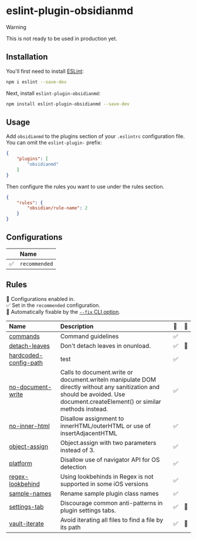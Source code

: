 # eslint-plugin-obsidianmd

> [!warning]
> This is not ready to be used in production yet.

## Installation

You'll first need to install [ESLint](https://eslint.org/):

```sh
npm i eslint --save-dev
```

Next, install `eslint-plugin-obsidianmd`:

```sh
npm install eslint-plugin-obsidianmd --save-dev
```

## Usage

Add `obsidianmd` to the plugins section of your `.eslintrc` configuration file. You can omit the `eslint-plugin-` prefix:

```json
{
    "plugins": [
        "obsidianmd"
    ]
}
```


Then configure the rules you want to use under the rules section.

```json
{
    "rules": {
        "obsidian/rule-name": 2
    }
}
```



## Configurations

<!-- begin auto-generated configs list -->

|    | Name          |
| :- | :------------ |
| ✅  | `recommended` |

<!-- end auto-generated configs list -->



## Rules

<!-- begin auto-generated rules list -->

💼 Configurations enabled in.\
✅ Set in the `recommended` configuration.\
🔧 Automatically fixable by the [`--fix` CLI option](https://eslint.org/docs/user-guide/command-line-interface#--fix).

| Name                                                         | Description                                                                                                                                                                  | 💼 | 🔧 |
| :----------------------------------------------------------- | :--------------------------------------------------------------------------------------------------------------------------------------------------------------------------- | :- | :- |
| [commands](docs/rules/commands.md)                           | Command guidelines                                                                                                                                                           | ✅  |    |
| [detach-leaves](docs/rules/detach-leaves.md)                 | Don't detach leaves in onunload.                                                                                                                                             | ✅  | 🔧 |
| [hardcoded-config-path](docs/rules/hardcoded-config-path.md) | test                                                                                                                                                                         | ✅  |    |
| [no-document-write](docs/rules/no-document-write.md)         | Calls to document.write or document.writeln manipulate DOM directly without any sanitization and should be avoided. Use document.createElement() or similar methods instead. | ✅  |    |
| [no-inner-html](docs/rules/no-inner-html.md)                 | Disallow assignment to innerHTML/outerHTML or use of insertAdjacentHTML                                                                                                      | ✅  |    |
| [object-assign](docs/rules/object-assign.md)                 | Object.assign with two parameters instead of 3.                                                                                                                              | ✅  |    |
| [platform](docs/rules/platform.md)                           | Disallow use of navigator API for OS detection                                                                                                                               | ✅  |    |
| [regex-lookbehind](docs/rules/regex-lookbehind.md)           | Using lookbehinds in Regex is not supported in some iOS versions                                                                                                             | ✅  |    |
| [sample-names](docs/rules/sample-names.md)                   | Rename sample plugin class names                                                                                                                                             | ✅  |    |
| [settings-tab](docs/rules/settings-tab.md)                   | Discourage common anti-patterns in plugin settings tabs.                                                                                                                     | ✅  | 🔧 |
| [vault-iterate](docs/rules/vault-iterate.md)                 | Avoid iterating all files to find a file by its path<br/>                                                                                                                    | ✅  | 🔧 |

<!-- end auto-generated rules list -->
